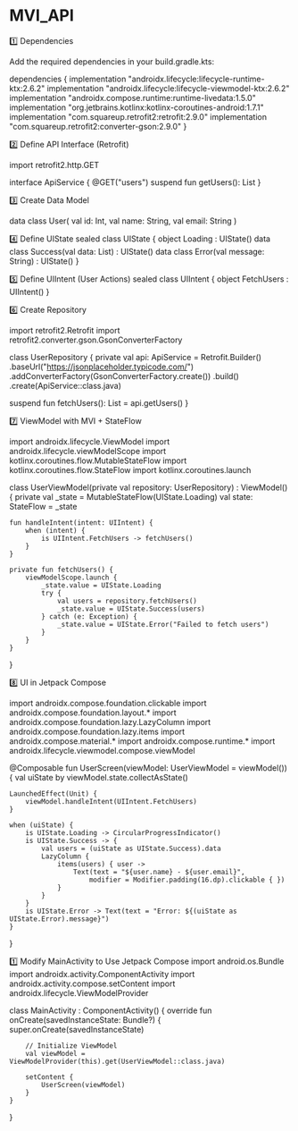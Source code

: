 # MVI_API
1️⃣ Dependencies

Add the required dependencies in your build.gradle.kts:

dependencies {
implementation "androidx.lifecycle:lifecycle-runtime-ktx:2.6.2"
implementation "androidx.lifecycle:lifecycle-viewmodel-ktx:2.6.2"
implementation "androidx.compose.runtime:runtime-livedata:1.5.0"
implementation "org.jetbrains.kotlinx:kotlinx-coroutines-android:1.7.1"
implementation "com.squareup.retrofit2:retrofit:2.9.0"
implementation "com.squareup.retrofit2:converter-gson:2.9.0"
}


2️⃣ Define API Interface (Retrofit)

import retrofit2.http.GET

interface ApiService {
@GET("users")
suspend fun getUsers(): List<User>
}

3️⃣ Create Data Model

data class User(
val id: Int,
val name: String,
val email: String
)

4️⃣ Define UIState
sealed class UIState {
object Loading : UIState()
data class Success(val data: List<User>) : UIState()
data class Error(val message: String) : UIState()
}

5️⃣ Define UIIntent (User Actions)
sealed class UIIntent {
object FetchUsers : UIIntent()
}

6️⃣ Create Repository

import retrofit2.Retrofit
import retrofit2.converter.gson.GsonConverterFactory

class UserRepository {
private val api: ApiService = Retrofit.Builder()
.baseUrl("https://jsonplaceholder.typicode.com/")
.addConverterFactory(GsonConverterFactory.create())
.build()
.create(ApiService::class.java)

suspend fun fetchUsers(): List<User> = api.getUsers()
}


7️⃣ ViewModel with MVI + StateFlow

 import androidx.lifecycle.ViewModel
 import androidx.lifecycle.viewModelScope
 import kotlinx.coroutines.flow.MutableStateFlow
 import kotlinx.coroutines.flow.StateFlow
 import kotlinx.coroutines.launch

class UserViewModel(private val repository: UserRepository) : ViewModel() {
private val _state = MutableStateFlow<UIState>(UIState.Loading)
val state: StateFlow<UIState> = _state

    fun handleIntent(intent: UIIntent) {
        when (intent) {
            is UIIntent.FetchUsers -> fetchUsers()
        }
    }

    private fun fetchUsers() {
        viewModelScope.launch {
            _state.value = UIState.Loading
            try {
                val users = repository.fetchUsers()
                _state.value = UIState.Success(users)
            } catch (e: Exception) {
                _state.value = UIState.Error("Failed to fetch users")
            }
        }
    }
}

8️⃣ UI in Jetpack Compose

import androidx.compose.foundation.clickable
import androidx.compose.foundation.layout.*
import androidx.compose.foundation.lazy.LazyColumn
import androidx.compose.foundation.lazy.items
import androidx.compose.material.*
import androidx.compose.runtime.*
import androidx.lifecycle.viewmodel.compose.viewModel

@Composable
fun UserScreen(viewModel: UserViewModel = viewModel()) {
val uiState by viewModel.state.collectAsState()

    LaunchedEffect(Unit) {
        viewModel.handleIntent(UIIntent.FetchUsers)
    }

    when (uiState) {
        is UIState.Loading -> CircularProgressIndicator()
        is UIState.Success -> {
            val users = (uiState as UIState.Success).data
            LazyColumn {
                items(users) { user ->
                    Text(text = "${user.name} - ${user.email}",
                        modifier = Modifier.padding(16.dp).clickable { })
                }
            }
        }
        is UIState.Error -> Text(text = "Error: ${(uiState as UIState.Error).message}")
    }
}

1️⃣ Modify MainActivity to Use Jetpack Compose
import android.os.Bundle
import androidx.activity.ComponentActivity
import androidx.activity.compose.setContent
import androidx.lifecycle.ViewModelProvider

class MainActivity : ComponentActivity() {
override fun onCreate(savedInstanceState: Bundle?) {
super.onCreate(savedInstanceState)

        // Initialize ViewModel
        val viewModel = ViewModelProvider(this).get(UserViewModel::class.java)

        setContent {
            UserScreen(viewModel)
        }
    }
}